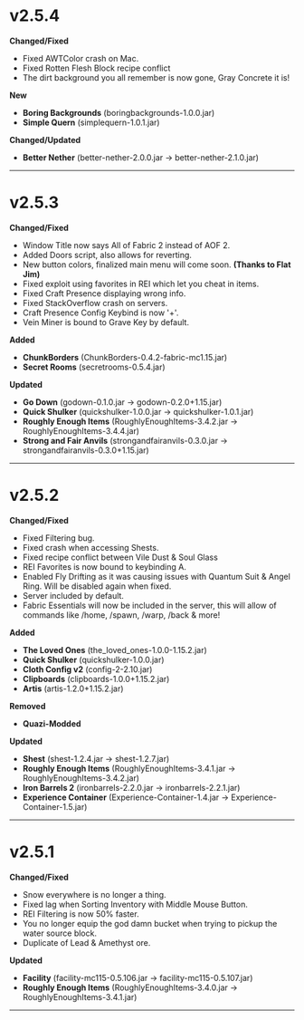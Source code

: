 <h1>v2.5.4</h2>

**Changed/Fixed**
- Fixed AWTColor crash on Mac.
- Fixed Rotten Flesh Block recipe conflict
- The dirt background you all remember is now gone, Gray Concrete it is!


**New**
- **Boring Backgrounds** (boringbackgrounds-1.0.0.jar)
- **Simple Quern** (simplequern-1.0.1.jar)


**Changed/Updated**
- **Better Nether** (better-nether-2.0.0.jar -> better-nether-2.1.0.jar)

--------------------------------------------------------------------------------

<h1>v2.5.3</h2>

**Changed/Fixed**
- Window Title now says All of Fabric 2 instead of AOF 2.
- Added Doors script, also allows for reverting.
- New button colors, finalized main menu will come soon. **(Thanks to Flat Jim)**
- Fixed exploit using favorites in REI which let you cheat in items.
- Fixed Craft Presence displaying wrong info.
- Fixed StackOverflow crash on servers.
- Craft Presence Config Keybind is now '+'.
- Vein Miner is bound to Grave Key by default.


**Added**
- **ChunkBorders** (ChunkBorders-0.4.2-fabric-mc1.15.jar)
- **Secret Rooms** (secretrooms-0.5.4.jar)


**Updated**
- **Go Down** (godown-0.1.0.jar -> godown-0.2.0+1.15.jar)
- **Quick Shulker** (quickshulker-1.0.0.jar -> quickshulker-1.0.1.jar)
- **Roughly Enough Items** (RoughlyEnoughItems-3.4.2.jar -> RoughlyEnoughItems-3.4.4.jar)
- **Strong and Fair Anvils** (strongandfairanvils-0.3.0.jar -> strongandfairanvils-0.3.0+1.15.jar)

--------------------------------------------------------------------------------
<h1>v2.5.2</h2>

**Changed/Fixed**
- Fixed Filtering bug.
- Fixed crash when accessing Shests.
- Fixed recipe conflict between Vile Dust & Soul Glass
- REI Favorites is now bound to keybinding A.
- Enabled Fly Drifting as it was causing issues with Quantum Suit & Angel Ring. Will be disabled again when fixed.
- Server included by default.
- Fabric Essentials will now be included in the server, this will allow of commands like /home, /spawn, /warp, /back & more!


**Added**
- **The Loved Ones** (the_loved_ones-1.0.0-1.15.2.jar)
- **Quick Shulker** (quickshulker-1.0.0.jar)
- **Cloth Config v2** (config-2-2.10.jar)
- **Clipboards** (clipboards-1.0.0+1.15.2.jar)
- **Artis** (artis-1.2.0+1.15.2.jar)


**Removed**
- **Quazi-Modded**


**Updated**
- **Shest** (shest-1.2.4.jar -> shest-1.2.7.jar)
- **Roughly Enough Items** (RoughlyEnoughItems-3.4.1.jar -> RoughlyEnoughItems-3.4.2.jar)
- **Iron Barrels 2** (ironbarrels-2.2.0.jar -> ironbarrels-2.2.1.jar)
- **Experience Container** (Experience-Container-1.4.jar -> Experience-Container-1.5.jar)
--------------------------------------------------------------------------------
<h1>v2.5.1</h2>

**Changed/Fixed**
- Snow everywhere is no longer a thing.
- Fixed lag when Sorting Inventory with Middle Mouse Button.
- REI Filtering is now 50% faster.
- You no longer equip the god damn bucket when trying to pickup the water source block.
- Duplicate of Lead & Amethyst ore.

**Updated**
- **Facility** (facility-mc115-0.5.106.jar -> facility-mc115-0.5.107.jar)
- **Roughly Enough Items** (RoughlyEnoughItems-3.4.0.jar -> RoughlyEnoughItems-3.4.1.jar)
--------------------------------------------------------------------------------
